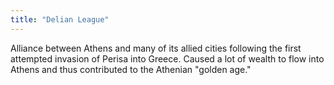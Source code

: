 ```yaml
---
title: "Delian League"
---
```

Alliance between Athens and many of its allied cities following the first attempted invasion of Perisa into Greece. Caused a lot of wealth to flow into Athens and thus contributed to the Athenian &quot;golden age.&quot;

